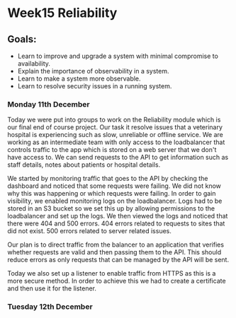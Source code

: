 <h1>Week15 Reliability </h1>

<h2>Goals:</h2>

- Learn to improve and upgrade a system with minimal compromise to availability.
- Explain the importance of observability in a system.
- Learn to make a system more observable.
- Learn to resolve security issues in a running system.

<h3>Monday 11th December</h3>

Today we were put into groups to work on the Reliability module which is our final end of course project. Our task it resolve issues that a veterinary hospital is experiencing such as slow, unreliable or offline service. We are working as an intermediate team with only access to the loadbalancer that controls traffic to the app which is stored on a web server that we don't have access to. We can send requests to the API to get information such as staff details, notes about patients or hospital details. 

We started by monitoring traffic that goes to the API by checking the dashboard and noticed that some requests were failing. We did not know why this was happening or which requests were failing. In order to gain visibility, we enabled monitoring logs on the loadbalancer. Logs had to be stored in an S3 bucket so we set this up by allowing permissions to the loadbalancer and set up the logs. We then viewed the logs and noticed that there were 404 and 500 errors. 404 errors related to requests to sites that did not exist. 500 errors related to server related issues.

Our plan is to direct traffic from the balancer to an application that verifies whether requests are valid and then passing them to the API. This should reduce errors as only requests that can be managed by the API will be sent.

Today we also set up a listener to enable traffic from HTTPS as this is a more secure method. In order to achieve this we had to create a certificate and then use it for the listener.

<h3>Tuesday 12th December</h3>

